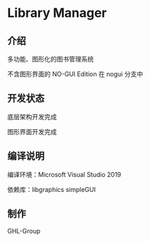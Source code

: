 # Library Manager

## 介绍

多功能、图形化的图书管理系统

不含图形界面的 NO-GUI Edition 在 nogui 分支中

## 开发状态

底层架构开发完成

图形界面开发完成

## 编译说明

编译环境：Microsoft Visual Studio 2019

依赖库：libgraphics simpleGUI

## 制作

GHL-Group